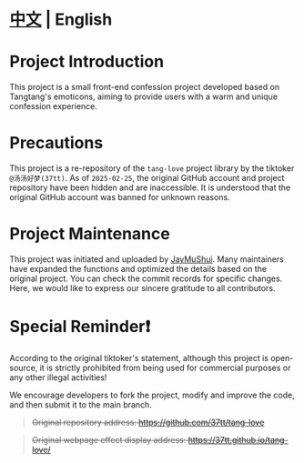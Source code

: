 # [中文](README.md) | English

# Project Introduction
This project is a small front-end confession project developed based on Tangtang's emoticons, aiming to provide users with a warm and unique confession experience.

# Precautions
This project is a re-repository of the `tang-love` project library by the tiktoker `@汤汤好梦(37tt)`. As of `2025-02-25`, the original GitHub account and project repository have been hidden and are inaccessible. It is understood that the original GitHub account was banned for unknown reasons.

# Project Maintenance
This project was initiated and uploaded by [JayMuShui](https://github.com/JayMuShui). Many maintainers have expanded the functions and optimized the details based on the original project. You can check the commit records for specific changes. Here, we would like to express our sincere gratitude to all contributors.

# Special Reminder❗
According to the original tiktoker's statement, although this project is open-source, it is strictly prohibited from being used for commercial purposes or any other illegal activities!

We encourage developers to fork the project, modify and improve the code, and then submit it to the main branch.

>~~Original repository address: https://github.com/37tt/tang-love~~


>~~Original webpage effect display address: https://37tt.github.io/tang-love/~~